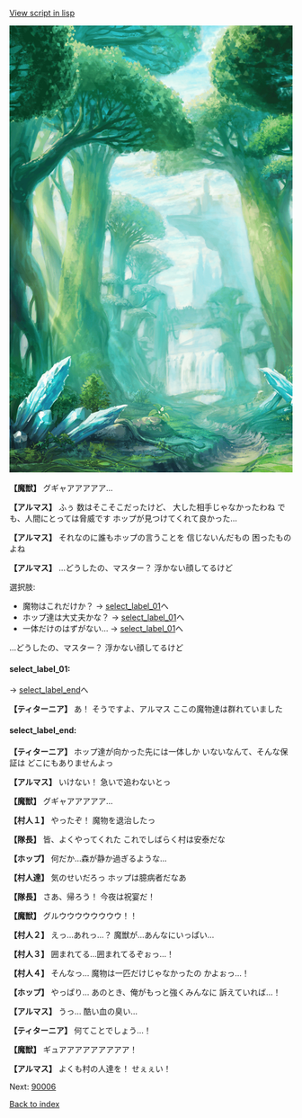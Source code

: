 [View script in lisp](../scripts/110150341.txt)

![forest.png](../images/backgrounds/forest.png)

**【魔獣】**
グギャアアアアア…

**【アルマス】**
ふぅ
数はそこそこだったけど、
大した相手じゃなかったわね
でも、人間にとっては脅威です
ホップが見つけてくれて良かった…

**【アルマス】**
それなのに誰もホップの言うことを
信じないんだもの
困ったものよね

**【アルマス】**
…どうしたの、マスター？
浮かない顔してるけど

選択肢:
- 魔物はこれだけか？ → [select_label_01](#select_label_01)へ
- ホップ達は大丈夫かな？ → [select_label_01](#select_label_01)へ
- 一体だけのはずがない… → [select_label_01](#select_label_01)へ

…どうしたの、マスター？
浮かない顔してるけど

#### select_label_01:
 → [select_label_end](#select_label_end)へ

**【ティターニア】**
あ！
そうですよ、アルマス
ここの魔物達は群れていました

#### select_label_end:

**【ティターニア】**
ホップ達が向かった先には一体しか
いないなんて、そんな保証は
どこにもありませんよっ

**【アルマス】**
いけない！
急いで追わないとっ

**【魔獣】**
グギャアアアアア…

**【村人１】**
やったぞ！
魔物を退治したっ

**【隊長】**
皆、よくやってくれた
これでしばらく村は安泰だな

**【ホップ】**
何だか…森が静か過ぎるような…

**【村人達】**
気のせいだろっ
ホップは臆病者だなあ

**【隊長】**
さあ、帰ろう！
今夜は祝宴だ！

**【魔獣】**
グルウウウウウウウウ！！

**【村人２】**
えっ…あれっ…？
魔獣が…あんなにいっぱい…

**【村人３】**
囲まれてる…囲まれてるぞぉっ…！

**【村人４】**
そんなっ…
魔物は一匹だけじゃなかったの
かよぉっ…！

**【ホップ】**
やっぱり…
あのとき、俺がもっと強くみんなに
訴えていれば…！

**【アルマス】**
うっ…
酷い血の臭い…

**【ティターニア】**
何てことでしょう…！

**【魔獣】**
ギュアアアアアアアアア！

**【アルマス】**
よくも村の人達を！
せぇぇい！


Next: [90006](90006.md)

[Back to index](index.md)
